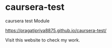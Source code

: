 # caursera-test
caursera test Module

https://pragatipriya8875.github.io/caursera-test/

Visit this website to check my work.
